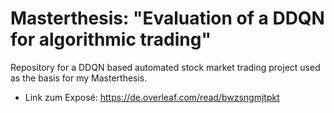 # Masterthesis: "Evaluation of a DDQN for algorithmic trading"
Repository for a DDQN based automated stock market trading project used as the basis for my Masterthesis.

* Link zum Exposé: https://de.overleaf.com/read/bwzsngmjtpkt
